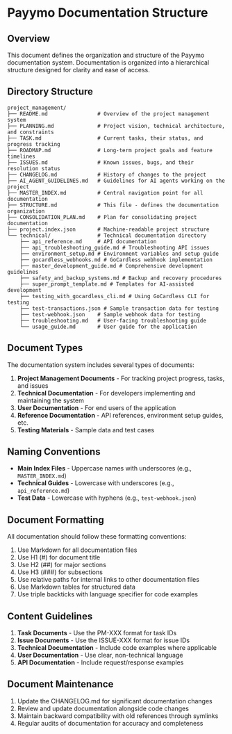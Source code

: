 # Payymo Documentation Structure

## Overview

This document defines the organization and structure of the Payymo documentation system. Documentation is organized into a hierarchical structure designed for clarity and ease of access.

## Directory Structure

```
project_management/
├── README.md                # Overview of the project management system
├── PLANNING.md              # Project vision, technical architecture, and constraints
├── TASK.md                  # Current tasks, their status, and progress tracking
├── ROADMAP.md               # Long-term project goals and feature timelines
├── ISSUES.md                # Known issues, bugs, and their resolution status
├── CHANGELOG.md             # History of changes to the project
├── AI_AGENT_GUIDELINES.md   # Guidelines for AI agents working on the project
├── MASTER_INDEX.md          # Central navigation point for all documentation
├── STRUCTURE.md             # This file - defines the documentation organization
├── CONSOLIDATION_PLAN.md    # Plan for consolidating project documentation
├── project.index.json       # Machine-readable project structure
└── technical/               # Technical documentation directory
    ├── api_reference.md     # API documentation
    ├── api_troubleshooting_guide.md # Troubleshooting API issues
    ├── environment_setup.md # Environment variables and setup guide
    ├── gocardless_webhooks.md # GoCardless webhook implementation
    ├── master_development_guide.md # Comprehensive development guidelines
    ├── safety_and_backup_systems.md # Backup and recovery procedures
    ├── super_prompt_template.md # Templates for AI-assisted development
    ├── testing_with_gocardless_cli.md # Using GoCardless CLI for testing
    ├── test-transactions.json # Sample transaction data for testing
    ├── test-webhook.json    # Sample webhook data for testing
    ├── troubleshooting.md   # User-facing troubleshooting guide
    └── usage_guide.md       # User guide for the application
```

## Document Types

The documentation system includes several types of documents:

1. **Project Management Documents** - For tracking project progress, tasks, and issues
2. **Technical Documentation** - For developers implementing and maintaining the system
3. **User Documentation** - For end users of the application
4. **Reference Documentation** - API references, environment setup guides, etc.
5. **Testing Materials** - Sample data and test cases

## Naming Conventions

* **Main Index Files** - Uppercase names with underscores (e.g., `MASTER_INDEX.md`)
* **Technical Guides** - Lowercase with underscores (e.g., `api_reference.md`)
* **Test Data** - Lowercase with hyphens (e.g., `test-webhook.json`)

## Document Formatting

All documentation should follow these formatting conventions:

1. Use Markdown for all documentation files
2. Use H1 (#) for document title
3. Use H2 (##) for major sections
4. Use H3 (###) for subsections
5. Use relative paths for internal links to other documentation files
6. Use Markdown tables for structured data
7. Use triple backticks with language specifier for code examples

## Content Guidelines

1. **Task Documents** - Use the PM-XXX format for task IDs
2. **Issue Documents** - Use the ISSUE-XXX format for issue IDs
3. **Technical Documentation** - Include code examples where applicable
4. **User Documentation** - Use clear, non-technical language
5. **API Documentation** - Include request/response examples

## Document Maintenance

1. Update the CHANGELOG.md for significant documentation changes
2. Review and update documentation alongside code changes
3. Maintain backward compatibility with old references through symlinks
4. Regular audits of documentation for accuracy and completeness